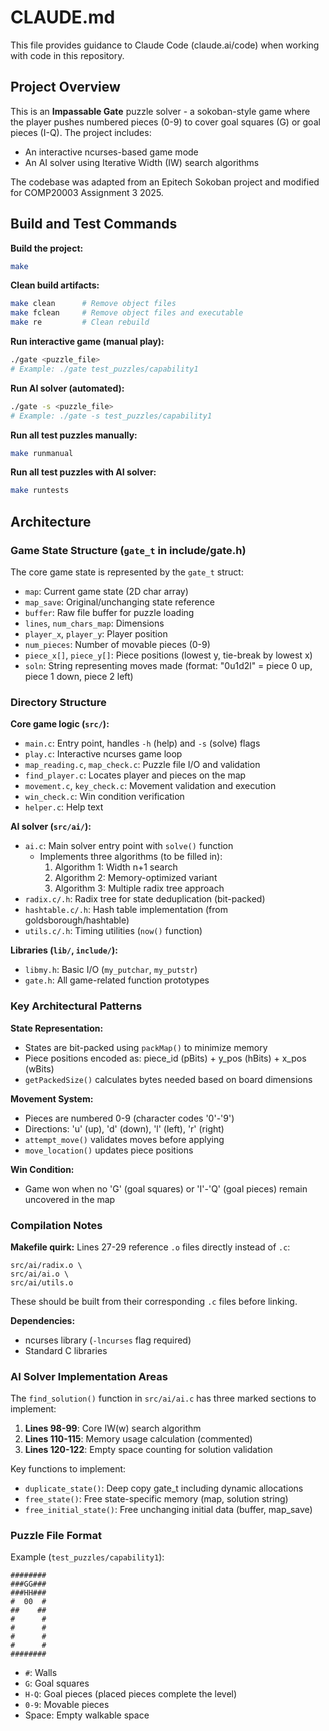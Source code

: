 # CLAUDE.md

This file provides guidance to Claude Code (claude.ai/code) when working with code in this repository.

## Project Overview

This is an **Impassable Gate** puzzle solver - a sokoban-style game where the player pushes numbered pieces (0-9) to cover goal squares (G) or goal pieces (I-Q). The project includes:
- An interactive ncurses-based game mode
- An AI solver using Iterative Width (IW) search algorithms

The codebase was adapted from an Epitech Sokoban project and modified for COMP20003 Assignment 3 2025.

## Build and Test Commands

**Build the project:**
```bash
make
```

**Clean build artifacts:**
```bash
make clean      # Remove object files
make fclean     # Remove object files and executable
make re         # Clean rebuild
```

**Run interactive game (manual play):**
```bash
./gate <puzzle_file>
# Example: ./gate test_puzzles/capability1
```

**Run AI solver (automated):**
```bash
./gate -s <puzzle_file>
# Example: ./gate -s test_puzzles/capability1
```

**Run all test puzzles manually:**
```bash
make runmanual
```

**Run all test puzzles with AI solver:**
```bash
make runtests
```

## Architecture

### Game State Structure (`gate_t` in include/gate.h)

The core game state is represented by the `gate_t` struct:
- `map`: Current game state (2D char array)
- `map_save`: Original/unchanging state reference
- `buffer`: Raw file buffer for puzzle loading
- `lines`, `num_chars_map`: Dimensions
- `player_x`, `player_y`: Player position
- `num_pieces`: Number of movable pieces (0-9)
- `piece_x[]`, `piece_y[]`: Piece positions (lowest y, tie-break by lowest x)
- `soln`: String representing moves made (format: "0u1d2l" = piece 0 up, piece 1 down, piece 2 left)

### Directory Structure

**Core game logic (`src/`):**
- `main.c`: Entry point, handles `-h` (help) and `-s` (solve) flags
- `play.c`: Interactive ncurses game loop
- `map_reading.c`, `map_check.c`: Puzzle file I/O and validation
- `find_player.c`: Locates player and pieces on the map
- `movement.c`, `key_check.c`: Movement validation and execution
- `win_check.c`: Win condition verification
- `helper.c`: Help text

**AI solver (`src/ai/`):**
- `ai.c`: Main solver entry point with `solve()` function
  - Implements three algorithms (to be filled in):
    1. Algorithm 1: Width n+1 search
    2. Algorithm 2: Memory-optimized variant
    3. Algorithm 3: Multiple radix tree approach
- `radix.c/.h`: Radix tree for state deduplication (bit-packed)
- `hashtable.c/.h`: Hash table implementation (from goldsborough/hashtable)
- `utils.c/.h`: Timing utilities (`now()` function)

**Libraries (`lib/`, `include/`):**
- `libmy.h`: Basic I/O (`my_putchar`, `my_putstr`)
- `gate.h`: All game-related function prototypes

### Key Architectural Patterns

**State Representation:**
- States are bit-packed using `packMap()` to minimize memory
- Piece positions encoded as: piece_id (pBits) + y_pos (hBits) + x_pos (wBits)
- `getPackedSize()` calculates bytes needed based on board dimensions

**Movement System:**
- Pieces are numbered 0-9 (character codes '0'-'9')
- Directions: 'u' (up), 'd' (down), 'l' (left), 'r' (right)
- `attempt_move()` validates moves before applying
- `move_location()` updates piece positions

**Win Condition:**
- Game won when no 'G' (goal squares) or 'I'-'Q' (goal pieces) remain uncovered in the map

### Compilation Notes

**Makefile quirk:** Lines 27-29 reference `.o` files directly instead of `.c`:
```make
src/ai/radix.o \
src/ai/ai.o \
src/ai/utils.o
```
These should be built from their corresponding `.c` files before linking.

**Dependencies:**
- ncurses library (`-lncurses` flag required)
- Standard C libraries

### AI Solver Implementation Areas

The `find_solution()` function in `src/ai/ai.c` has three marked sections to implement:
1. **Lines 98-99**: Core IW(w) search algorithm
2. **Lines 110-115**: Memory usage calculation (commented)
3. **Lines 120-122**: Empty space counting for solution validation

Key functions to implement:
- `duplicate_state()`: Deep copy gate_t including dynamic allocations
- `free_state()`: Free state-specific memory (map, solution string)
- `free_initial_state()`: Free unchanging initial data (buffer, map_save)

### Puzzle File Format

Example (`test_puzzles/capability1`):
```
########
###GG###
###HH###
#  00  #
##    ##
#      #
#      #
#      #
#      #
########
```

- `#`: Walls
- `G`: Goal squares
- `H-Q`: Goal pieces (placed pieces complete the level)
- `0-9`: Movable pieces
- Space: Empty walkable space
